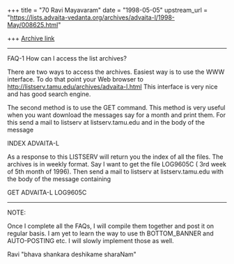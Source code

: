 +++
title = "70 Ravi Mayavaram"
date = "1998-05-05"
upstream_url = "https://lists.advaita-vedanta.org/archives/advaita-l/1998-May/008625.html"

+++
[Archive link](https://lists.advaita-vedanta.org/archives/advaita-l/1998-May/008625.html)

-------------------------------------------------------------------
FAQ-1  How can I access the list archives?

There are two ways to access the archives. Easiest way is to use the
WWW interface. To do that point your Web browser to
http://listserv.tamu.edu/archives/advaita-l.html
This interface is very nice and has good search engine.

The second method is to use the GET command. This method is very
useful when you want download the messages say for a month and print
them. For this send a mail to listserv at listserv.tamu.edu and in the
body of the message

INDEX ADVAITA-L

As a response to this LISTSERV will return you the index of all the
files. The archives is in weekly format. Say I want to get the file
LOG9605C ( 3rd week of 5th month of 1996). Then send a mail to
listserv at listserv.tamu.edu with the body of the message containing

GET ADVAITA-L LOG9605C


-------------------------------------------------------------------------
NOTE:

Once I complete all the FAQs, I will compile them together and post it
on regular basis. I am yet to learn the way to use th BOTTOM_BANNER
and AUTO-POSTING etc. I will slowly implement those as well.

Ravi
"bhava shankara deshikame sharaNam"

